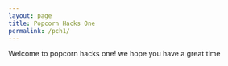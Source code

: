```yaml
---
layout: page
title: Popcorn Hacks One
permalink: /pch1/
---
```


Welcome to popcorn hacks one!
we hope you have a great time